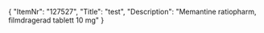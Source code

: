 {
  "ItemNr": "127527",
  "Title": "test",
  "Description": "Memantine ratiopharm, filmdragerad tablett 10 mg"
}